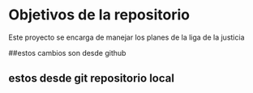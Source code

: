 # Objetivos de la repositorio

Este proyecto se encarga de manejar los planes de la liga de la justicia


##estos cambios son desde github

## estos desde git repositorio local
